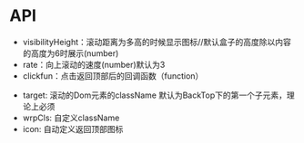 # API
- visibilityHeight：滚动距离为多高的时候显示图标//默认盒子的高度除以内容的高度为6时展示(number)
- rate：向上滚动的速度(number)默认为3
- clickfun：点击返回顶部后的回调函数（function）
<!-- - target: 滚动的Dom元素   默认为BackTop下的第一个子元素，理论上必须 -->
- target: 滚动的Dom元素的className   默认为BackTop下的第一个子元素，理论上必须
- wrpCls: 自定义className
- icon: 自动定义返回顶部图标